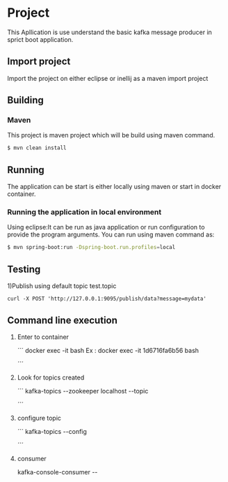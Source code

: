 # Project
This Apllication is use understand the basic kafka message producer in sprict boot application.

## Import project
Import the project on either eclipse or inellij as a maven import project

## Building

### Maven
This project is maven project which will be build using maven command.

```bash
$ mvn clean install
```

## Running

The application can be start is either locally using maven or start in docker container.

### Running the application in local environment
Using eclipse:It can be run as java application or run configuration to provide the program arguments.
You can run using maven command as:

```bash
$ mvn spring-boot:run -Dspring-boot.run.profiles=local
```

## Testing
 1)Publish using default topic test.topic
 
 ```
curl -X POST 'http://127.0.0.1:9095/publish/data?message=mydata'
 ```

## Command line execution

1) Enter to container

	´´´
	docker exec -it <container Id> bash
	Ex : docker exec -it 1d6716fa6b56 bash

	´´´
2) Look for topics created

	´´´
	kafka-topics --zookeeper localhost --topic  <TAB><TAB>

	´´´
3) configure  topic
    
    ´´´
	kafka-topics --config <TAB><TAB>

	´´´
4) consumer

	kafka-console-consumer -- <TAB><TAB>


